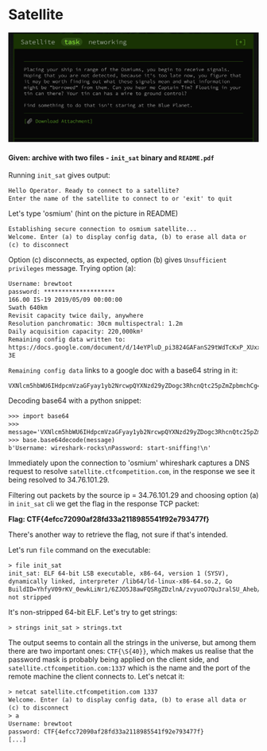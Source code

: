 # Satellite

![img](./assets/satellite-task.png)

#### **Given**: archive with two files - `init_sat` binary and `README.pdf`

Running `init_sat` gives output:
```
Hello Operator. Ready to connect to a satellite?
Enter the name of the satellite to connect to or 'exit' to quit
```
Let's type 'osmium' (hint on the picture in README)
```
Establishing secure connection to osmium satellite...
Welcome. Enter (a) to display config data, (b) to erase all data or (c) to disconnect
```
Option (c) disconnects, as expected, option (b) gives `Unsufficient privileges` message. Trying option (a):

```
Username: brewtoot 
password: ********************
166.00 IS-19 2019/05/09 00:00:00	
Swath 640km	
Revisit capacity twice daily, anywhere 
Resolution panchromatic: 30cm multispectral: 1.2m	
Daily acquisition capacity: 220,000km²	
Remaining config data written to: https://docs.google.com/document/d/14eYPluD_pi3824GAFanS29tWdTcKxP_XUxx7e303-3E
```
`Remaining config data` links to a google doc with a base64 string in it:
```
VXNlcm5hbWU6IHdpcmVzaGFyay1yb2NrcwpQYXNzd29yZDogc3RhcnQtc25pZmZpbmchCg==
```
Decoding base64 with a python snippet:
```
>>> import base64
>>> message='VXNlcm5hbWU6IHdpcmVzaGFyay1yb2NrcwpQYXNzd29yZDogc3RhcnQtc25pZmZpbmchCg=='
>>> base.base64decode(message)
b'Username: wireshark-rocks\nPassword: start-sniffing!\n'
``` 
Immediately upon the connection to 'osmium' whireshark captures a DNS request to resolve `satellite.ctfcompetition.com`, in the response we see it being resolved to 34.76.101.29.

Filtering out packets by the source ip = 34.76.101.29 and choosing option (a) in `init_sat` cli we get the flag in the response TCP packet:

**Flag: CTF{4efcc72090af28fd33a2118985541f92e793477f}**

There's another way to retrieve the flag, not sure if that's intended.

Let's run `file` command on the executable:

```
> file init_sat
init_sat: ELF 64-bit LSB executable, x86-64, version 1 (SYSV), dynamically linked, interpreter /lib64/ld-linux-x86-64.so.2, Go BuildID=YhfyV09rKV_0ewkLiNr1/6ZJO5J8awFQSRgZDzlnA/zvyuoO7Qu3ralSU_Aheb/QK0rATh0jzljJY8j2313, not stripped
```

It's non-stripped 64-bit ELF. Let's try to get strings:

```
> strings init_sat > strings.txt
```

The output seems to contain all the strings in the universe, but among them there are two important ones:
`CTF{\S{40}}`, which makes us realise that the password mask is probably being applied on the client side, and `satellite.ctfcompetition.com:1337` which is the name and the port of the remote machine the client connects to.
Let's netcat it:

```
> netcat satellite.ctfcompetition.com 1337
Welcome. Enter (a) to display config data, (b) to erase all data or (c) to disconnect
> a
Username: brewtoot 
password: CTF{4efcc72090af28fd33a2118985541f92e793477f}
[...]
```
